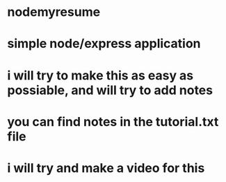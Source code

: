# nodemyresume
# simple node/express application 
# i will try to make this as easy as possiable, and will try to add notes 
# you can find notes in the tutorial.txt file
# i will try and make a video for this 



